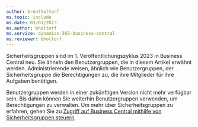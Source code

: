 ```yaml
---
author: brentholtorf
ms.topic: include
ms.date: 03/03/2023
ms.author: bholtorf
ms.service: dynamics-365-business-central
ms.reviewer: bholtorf
---
```


Sicherheitsgruppen sind im 1. Veröffentlichungszyklus 2023 in Business Central neu. Sie ähneln den Benutzergruppen, die in diesem Artikel erwähnt werden. Administrierende weisen, ähnlich wie Benutzergruppen, der Sicherheitsgruppe die Berechtigungen zu, die ihre Mitglieder für ihre Aufgaben benötigen.

Benutzergruppen werden in einer zukünftigen Version nicht mehr verfügbar sein. Bis dahin können Sie weiterhin Benutzergruppen verwenden, um Berechtigungen zu verwalten. Um mehr über Sicherheitsgruppen zu erfahren, gehen Sie zu [Zugriff auf Business Central mithilfe von Sicherheitsgruppen steuern](../ui-security-groups.md).
